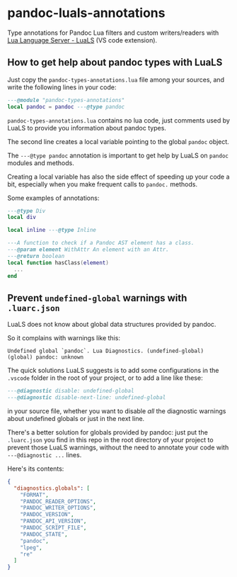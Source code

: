 # pandoc-luals-annotations

Type annotations for Pandoc Lua filters and custom writers/readers
with [Lua Language Server - LuaLS](https://luals.github.io) (VS code extension).

## How to get help about pandoc types with LuaLS

Just copy the `pandoc-types-annotations.lua` file among your sources,
and write the following lines in your code:

```lua
---@module "pandoc-types-annotations"
local pandoc = pandoc ---@type pandoc
```

`pandoc-types-annotations.lua` contains no lua code, just comments
used by LuaLS to provide you information about pandoc types.

The second line creates a local variable pointing to the global
`pandoc` object.

The `---@type pandoc` annotation is important to get help by LuaLS
on `pandoc` modules and methods.

Creating a local variable has also the side effect of speeding up your code a bit,
especially when you make frequent calls to `pandoc.` methods.

Some examples of annotations:

```lua
---@type Div
local div

local inline ---@type Inline

---A function to check if a Pandoc AST element has a class.
---@param element WithAttr An element with an Attr.
---@return boolean
local function hasClass(element)
  ...
end
```

## Prevent `undefined-global` warnings with `.luarc.json`

LuaLS does not know about global data structures provided by pandoc.

So it complains with warnings like this:

```
Undefined global `pandoc`. Lua Diagnostics. (undefined-global)
(global) pandoc: unknown
```

The quick solutions LuaLS suggests is to add some configurations 
in the `.vscode` folder in the root of your project, or
to add a line like these:

```lua
---@diagnostic disable: undefined-global
---@diagnostic disable-next-line: undefined-global
```

in your source file, whether you want to disable _all_
the diagnostic warnings about undefined globals or just
in the next line.

There's a better solution for globals provided by pandoc:
just put the `.luarc.json` you find in this repo
in the root directory of your project to prevent
those LuaLS warnings, without the need to annotate
your code with `---@diagnostic ...` lines.

Here's its contents:

```json
{
  "diagnostics.globals": [
    "FORMAT",
    "PANDOC_READER_OPTIONS",
    "PANDOC_WRITER_OPTIONS",
    "PANDOC_VERSION",
    "PANDOC_API_VERSION",
    "PANDOC_SCRIPT_FILE",
    "PANDOC_STATE",
    "pandoc",
    "lpeg",
    "re"
  ]
}
```